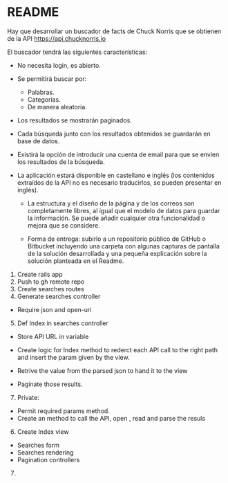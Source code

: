 # README

Hay que desarrollar un buscador de facts de Chuck Norris que se obtienen de la API https://api.chucknorris.io

El buscador tendrá las siguientes características:

* No necesita login, es abierto.
* Se permitirá buscar por:
    * Palabras.
    * Categorías.
    * De manera aleatoria.
* Los resultados se mostrarán paginados.
* Cada búsqueda junto con los resultados obtenidos se guardarán en base de datos.
* Existirá la opción de introducir una cuenta de email para que se envíen los resultados de la búsqueda.
* La aplicación estará disponible en castellano e inglés (los contenidos extraídos de la API no es necesario traducirlos, se pueden presentar en inglés).

  * La estructura y el diseño de la página y de los correos son completamente libres, al igual que el modelo de datos para guardar la información. Se puede añadir cualquier otra funcionalidad o mejora que se considere.

  * Forma de entrega: subirlo a un repositorio público de GitHub o Bitbucket incluyendo una carpeta con algunas capturas de pantalla de la solución desarrollada y una pequeña explicación sobre la solución planteada en el Readme.

1. Create rails app
2. Push to gh remote repo
3. Create searches routes
4. Generate searches controller
  * Require json and open-uri
5. Def Index in searches controller
  * Store API URL in variable
  * Create logic for Index method to rederct each API call to the right path and insert the param given by the view.
  * Retrive the value from the parsed json to hand it to the view

  * Paginate those results.
7. Private:
  * Permit required params method.
  * Create an method to call the API, open , read and parse the resuls 

6. Create Index view
  * Searches form
  * Searches rendering
  * Pagination controllers
7. 
